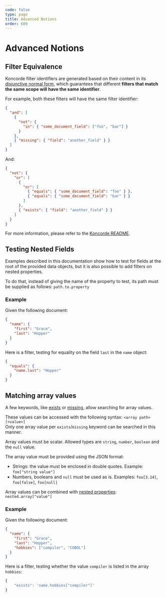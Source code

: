 ```yaml
---
code: false
type: page
title: Advanced Notions
order: 600
---
```


# Advanced Notions

## Filter Equivalence

Koncorde filter identifiers are generated based on their content in its [disjunctive normal form](https://en.wikipedia.org/wiki/Disjunctive_normal_form),
which guarantees that different **filters that match the same scope will have the same identifier**.

For example, both these filters will have the same filter identifier:

```json
{
  "and": [
    {
      "not": {
        "in": { "some_document_field": ["foo", "bar"] }
      }
    },
    { "missing": { "field": "another_field" } }
  ]
}
```

And:

```json
{
  "not": {
    "or": [
      {
        "or": [
          { "equals": { "some_document_field": "foo" } },
          { "equals": { "some_document_field": "bar" } }
        ]
      },
      { "exists": { "field": "another_field" } }
    ]
  }
}
```

For more information, please refer to the [Koncorde README](https://www.npmjs.com/package/koncorde#filter-unique-identifier).

## Testing Nested Fields

Examples described in this documentation show how to test for fields at the root of the provided data objects, but it is also possible to add filters on nested properties.

To do that, instead of giving the name of the property to test, its path must be supplied as follows: `path.to.property`

### Example

Given the following document:

```json
{
  "name": {
    "first": "Grace",
    "last": "Hopper"
  }
}
```

Here is a filter, testing for equality on the field `last` in the `name` object:

```json
{
  "equals": {
    "name.last": "Hopper"
  }
}
```

## Matching array values

A few keywords, like [exists](/core/1/koncorde/essentials/terms/#exists-default) or [missing](/core/1/koncorde/essentials/terms/#missing-default), allow searching for array values.

These values can be accessed with the following syntax: `<array path>[<value>]`  
Only one array value per `exists`/`missing` keyword can be searched in this manner.

Array values must be scalar. Allowed types are `string`, `number`, `boolean` and the `null` value.

The array value must be provided using the JSON format:

- Strings: the value must be enclosed in double quotes. Example: `foo["string value"]`
- Numbers, booleans and `null` must be used as is. Examples: `foo[3.14]`, `foo[false]`, `foo[null]`

Array values can be combined with [nested properties](/core/1/koncorde/essentials/advanced/#testing-nested-fields-default): `nested.array["value"]`

### Example

Given the following document:

```json
{
  "name": {
    "first": "Grace",
    "last": "Hopper",
    "hobbies": ["compiler", "COBOL"]
  }
}
```

Here is a filter, testing whether the value `compiler` is listed in the array `hobbies`:

```js
{
    "exists": 'name.hobbies["compiler"]'
}
```
